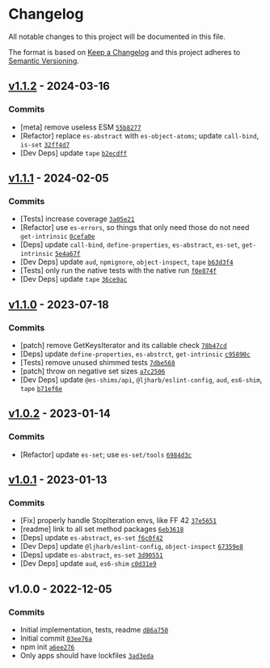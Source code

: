 # Changelog

All notable changes to this project will be documented in this file.

The format is based on [Keep a Changelog](https://keepachangelog.com/en/1.0.0/)
and this project adheres to [Semantic Versioning](https://semver.org/spec/v2.0.0.html).

## [v1.1.2](https://github.com/es-shims/Set.prototype.symmetricDifference/compare/v1.1.1...v1.1.2) - 2024-03-16

### Commits

- [meta] remove useless ESM [`55b8277`](https://github.com/es-shims/Set.prototype.symmetricDifference/commit/55b82770d9ff6201c6996966bf94a90fc19dbb31)
- [Refactor] replace `es-abstract` with `es-object-atoms`; update `call-bind`, `is-set` [`32ff4d7`](https://github.com/es-shims/Set.prototype.symmetricDifference/commit/32ff4d7fa851fa6de169b5668618a68a39bba700)
- [Dev Deps] update `tape` [`b2ecdff`](https://github.com/es-shims/Set.prototype.symmetricDifference/commit/b2ecdff5f8db955d48f345c97e889dee04bfe1f9)

## [v1.1.1](https://github.com/es-shims/Set.prototype.symmetricDifference/compare/v1.1.0...v1.1.1) - 2024-02-05

### Commits

- [Tests] increase coverage [`3a05e21`](https://github.com/es-shims/Set.prototype.symmetricDifference/commit/3a05e21b69843d065fb8aaf52b6932fd66474b50)
- [Refactor] use `es-errors`, so things that only need those do not need `get-intrinsic` [`0cefa0e`](https://github.com/es-shims/Set.prototype.symmetricDifference/commit/0cefa0e65073ab5f520b751bf73ab7cb87240a81)
- [Deps] update `call-bind`, `define-properties`, `es-abstract`, `es-set`, `get-intrinsic` [`5e4a67f`](https://github.com/es-shims/Set.prototype.symmetricDifference/commit/5e4a67f8033256589e69b77bf5699d0eb9d2d6ac)
- [Dev Deps] update `aud`, `npmignore`, `object-inspect`, `tape` [`b63d3f4`](https://github.com/es-shims/Set.prototype.symmetricDifference/commit/b63d3f4514226d24a56d42d3da8f52681f2bd7b1)
- [Tests] only run the native tests with the native run [`f0e874f`](https://github.com/es-shims/Set.prototype.symmetricDifference/commit/f0e874fa04178cbfa68f3e800aa36ce82bbec9c8)
- [Dev Deps] update `tape` [`36ce9ac`](https://github.com/es-shims/Set.prototype.symmetricDifference/commit/36ce9ac489f715d53d2eea139c5ada610b154b69)

## [v1.1.0](https://github.com/es-shims/Set.prototype.symmetricDifference/compare/v1.0.2...v1.1.0) - 2023-07-18

### Commits

- [patch] remove GetKeysIterator and its callable check [`78b47cd`](https://github.com/es-shims/Set.prototype.symmetricDifference/commit/78b47cd6f6d992278cc3819550b42ac354c7bb31)
- [Deps] update `define-properties`, `es-abstrct`, `get-intrinsic` [`c95890c`](https://github.com/es-shims/Set.prototype.symmetricDifference/commit/c95890ced7be619318aff62efce8c84373104382)
- [Tests] remove unused shimmed tests [`7dbe568`](https://github.com/es-shims/Set.prototype.symmetricDifference/commit/7dbe56828e8c313adb14945e26331b221d99bbc6)
- [patch] throw on negative set sizes [`a7c2506`](https://github.com/es-shims/Set.prototype.symmetricDifference/commit/a7c250629a915abc1e2687735664a9817ed3a471)
- [Dev Deps] update `@es-shims/api`, `@ljharb/eslint-config`, `aud`, `es6-shim`, `tape` [`b71ef6e`](https://github.com/es-shims/Set.prototype.symmetricDifference/commit/b71ef6ee583de4c569402736644c1f2aeecd71c7)

## [v1.0.2](https://github.com/es-shims/Set.prototype.symmetricDifference/compare/v1.0.1...v1.0.2) - 2023-01-14

### Commits

- [Refactor] update `es-set`; use `es-set/tools` [`6984d3c`](https://github.com/es-shims/Set.prototype.symmetricDifference/commit/6984d3c11340b8b0166306ce17298df55797ddb6)

## [v1.0.1](https://github.com/es-shims/Set.prototype.symmetricDifference/compare/v1.0.0...v1.0.1) - 2023-01-13

### Commits

- [Fix] properly handle StopIteration envs, like FF 42 [`37e5651`](https://github.com/es-shims/Set.prototype.symmetricDifference/commit/37e5651ed60aa4a5de6bb372a966828035fce626)
- [readme] link to all set method packages [`6eb3618`](https://github.com/es-shims/Set.prototype.symmetricDifference/commit/6eb3618521e9b58d6821c16226985f20f90d19e2)
- [Deps] update `es-abstract`, `es-set` [`f6c0f42`](https://github.com/es-shims/Set.prototype.symmetricDifference/commit/f6c0f423bee12965ceafd98c9697897b589cad2d)
- [Dev Deps] update `@ljharb/eslint-config`, `object-inspect` [`67359e8`](https://github.com/es-shims/Set.prototype.symmetricDifference/commit/67359e85c82e2d79e1bce63711c0b12829ed81b3)
- [Deps] update `es-abstract`, `es-set` [`3d90551`](https://github.com/es-shims/Set.prototype.symmetricDifference/commit/3d90551c73f60f47fd11f3ab194b1cebdfd82bf1)
- [Dev Deps] update `aud`, `es6-shim` [`c0d31e9`](https://github.com/es-shims/Set.prototype.symmetricDifference/commit/c0d31e907bdf1d150aaedd24c18063449caf34f2)

## v1.0.0 - 2022-12-05

### Commits

- Initial implementation, tests, readme [`d86a750`](https://github.com/es-shims/Set.prototype.symmetricDifference/commit/d86a750d1249852e4839cc64dd05d73afaec78a7)
- Initial commit [`03ee76a`](https://github.com/es-shims/Set.prototype.symmetricDifference/commit/03ee76a63756a701eda9429825188a7d88198c1e)
- npm init [`a6ee276`](https://github.com/es-shims/Set.prototype.symmetricDifference/commit/a6ee276ff99b04ddc887b80f86983315733a5639)
- Only apps should have lockfiles [`3ad3eda`](https://github.com/es-shims/Set.prototype.symmetricDifference/commit/3ad3edaa322367d4ac314d82834503dbe710a810)
